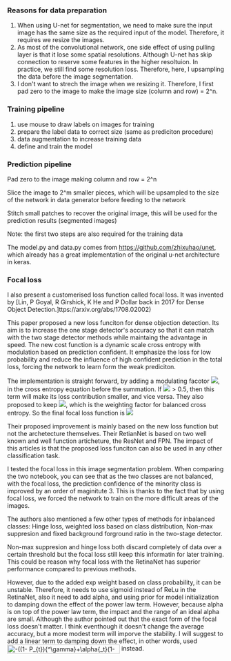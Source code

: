### Reasons for data preparation 
1. When using U-net for segmentation, we need to make sure the input image has the same size as the required input of the model. Therefore, it requires we resize the images.
2. As most of the convolutional network, one side effect of using pulling layer is that it lose some spatial resolutions. Although U-net has skip connection to reserve some features in the higher resoltuion. In practice, we still find some resolution loss. Therefore, here, I upsampling the data before the image segmentation.
3. I don't want to strech the image when we resizing it. Therefore, I first pad zero to the image to make the image size (column and row) = 2^n. 
### Training pipeline
1. use mouse to draw labels on images for training
2. prepare the label data to correct size (same as prediciton procedure)
3. data augmentation to increase training data
4. define and train the model
### Prediction pipeline
Pad zero to the image making column and row = 2^n

Slice the image to 2^m smaller pieces, which will be upsampled to the size of the network in data generator before feeding to the network

Stitch small patches to recover the original image, this will be used for the prediction results (segmented images)

Note: the first two steps are also required for the training data 



The model.py and data.py comes from  https://github.com/zhixuhao/unet, which already has a great implementation of the original u-net architecture in keras.

### Focal loss 
I also present a customerised loss function called focal loss. It was invented by [Lin, P Goyal, R Girshick, K He and P Dollar back in 2017 for Dense Object Detection.]ttps://arxiv.org/abs/1708.02002)

This paper proposed a new loss funciton for dense objection detection. Its aim is to increase the one stage detector's accuracy so that it can match with the two stage detector methods while maintaing the advantage in speed. The new cost function is a dynamic scale cross entropy with modulation based on prediction confident. It emphasize the loss for low probability and reduce the influence of high confident prediction in the total loss, forcing the network to learn form the weak prediciton. 

The implementation is straight forward, by adding a modulating facotor ![](https://latex.codecogs.com/gif.latex?{_{(1-p{_t})}}^{\gamma&space;}), in the cross entropy equation before the summation. If ![](https://latex.codecogs.com/gif.latex?p_{t}) > 0.5, then this term will make its loss contribution smaller, and vice versa. They also proposed to keep ![](https://latex.codecogs.com/gif.latex?\alpha), which is the weighting factor for balanced cross entropy. So the final focal loss function is ![](https://latex.codecogs.com/gif.latex?FL(p{_t})&space;=&space;-\alpha_{t}(1-p{_t}){^{_{}}\gamma}&space;log(p{_t}))

Their proposed improvement is mainly based on the new loss function but not the archetecture themselves. Their RetianNet is based on two well known and well function articheture, the ResNet and FPN. The impact of this articles is that the proposed loss funciton can also be used in any other classification task. 

I tested the focal loss in this image segmentation problem. When comparing the two notebook, you can see that as the two classes are not balanced, with the focal loss, the prediction confidence of the minority class is improved by an order of maginitute 3. This is thanks to the fact that by using focal loss, we forced the network to train on the more difficult areas of the images. 

The authors also mentioned a few other types of methods for inbalanced classes: Hinge loss, weighted loss based on class distribution, Non-max suppresion and fixed background forground ratio in the two-stage detector. 

Non-max suppresion and hinge loss both discard completely of data over a certain threshold but the focal loss still keep this informatin for later training. This could be reason why focal loss with the RetinaNet has superior performance compared to previous methods. 

However, due to the added exp weight based on class probability, it can be unstable. Therefore, it needs to use sigmoid instead of ReLu in the RetinaNet, also it need to add alpha, and using prior for model initialization to damping down the effect of the power law term. However, because alpha is on top of the power law term, the impact and the range of an ideal alpha are small. Although the author pointed out that the exact form of the focal loss doesn't matter. I think eventhough it doesn't change the average accuracy, but a more modest term will imporve the stability. I will suggest to add a linear term to damping down the effect, in other words, used <img src="http://www.sciweavers.org/tex2img.php?eq=-%28%281-%20P_%7Bt%7D%29%7B%5E%5Cgamma%7D%2B%5Calpha%7B_t%7D%281-p%7B_t%7D%29%29log%28p%7B_t%7D%29&bc=White&fc=Black&im=jpg&fs=12&ff=arev&edit=0" align="center" border="0" alt="-((1- P_{t}){^\gamma}+\alpha{_t}(1-p{_t}))log(p{_t})" width="261" height="21" /> instead.
